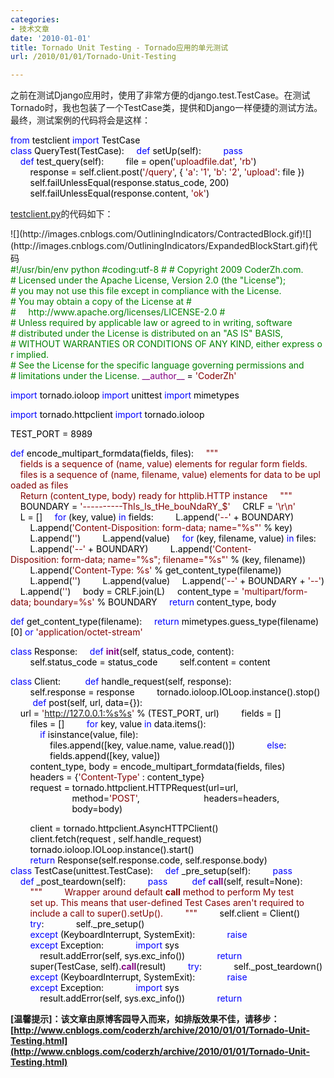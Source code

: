 ```yaml
---
categories:
- 技术文章
date: '2010-01-01'
title: Tornado Unit Testing - Tornado应用的单元测试
url: /2010/01/01/Tornado-Unit-Testing

---
```



之前在测试Django应用时，使用了非常方便的django.test.TestCase。在测试Tornado时，我也包装了一个TestCase类，提供和Django一样便捷的测试方法。最终，测试案例的代码将会是这样：
<div class="cnblogs_code"><div><span style="color: #0000ff;">from</span><span style="color: #000000;">&nbsp;testclient&nbsp;</span><span style="color: #0000ff;">import</span><span style="color: #000000;">&nbsp;TestCase
<br />
</span><span style="color: #0000ff;">class</span><span style="color: #000000;">&nbsp;QueryTest(TestCase):
&nbsp;&nbsp;&nbsp;&nbsp;</span><span style="color: #0000ff;">def</span><span style="color: #000000;">&nbsp;setUp(self):
&nbsp;&nbsp;&nbsp;&nbsp;&nbsp;&nbsp;&nbsp;&nbsp;</span><span style="color: #0000ff;">pass</span><span style="color: #000000;">
&nbsp;&nbsp;&nbsp;&nbsp;</span><span style="color: #0000ff;">def</span><span style="color: #000000;">&nbsp;test_query(self):
&nbsp;&nbsp;&nbsp;&nbsp;&nbsp;&nbsp;&nbsp;&nbsp;file&nbsp;</span><span style="color: #000000;">=</span><span style="color: #000000;">&nbsp;open(</span><span style="color: #800000;">'</span><span style="color: #800000;">uploadfile.dat</span><span style="color: #800000;">'</span><span style="color: #000000;">,&nbsp;</span><span style="color: #800000;">'</span><span style="color: #800000;">rb</span><span style="color: #800000;">'</span><span style="color: #000000;">)
&nbsp;&nbsp;&nbsp;&nbsp;&nbsp;&nbsp;&nbsp;&nbsp;response&nbsp;</span><span style="color: #000000;">=</span><span style="color: #000000;">&nbsp;self.client.post(</span><span style="color: #800000;">'</span><span style="color: #800000;">/query</span><span style="color: #800000;">'</span><span style="color: #000000;">,&nbsp;{&nbsp;</span><span style="color: #800000;">'</span><span style="color: #800000;">a</span><span style="color: #800000;">'</span><span style="color: #000000;">:&nbsp;</span><span style="color: #800000;">'</span><span style="color: #800000;">1</span><span style="color: #800000;">'</span><span style="color: #000000;">,&nbsp;<span style="color: #800000;">'</span><span style="color: #800000;">b</span><span style="color: #800000;">'</span><span style="color: #000000;">:&nbsp;</span><span style="color: #800000;">'</span><span style="color: #800000;">2</span><span style="color: #800000;">'</span><span style="color: #000000;">,</span> </span><span style="color: #800000;">'upload</span><span style="color: #800000;">'</span><span style="color: #000000;">:&nbsp;file&nbsp;})
<br />
&nbsp;&nbsp;&nbsp;&nbsp;&nbsp;&nbsp;&nbsp;&nbsp;self.failUnlessEqual(response.status_code,&nbsp;</span><span style="color: #000000;">200</span><span style="color: #000000;">)
&nbsp;&nbsp;&nbsp;&nbsp;&nbsp;&nbsp;&nbsp;&nbsp;self.failUnlessEqual(response.content,&nbsp;</span><span style="color: #800000;">'</span><span style="color: #800000;">ok</span><span style="color: #800000;">'</span><span style="color: #000000;">)</span></div></div>
  
[testclient.py](http://coderzh.googlecode.com/svn/trunk/CodeSnippet/testclient.py)的代码如下：&nbsp;
<div class="cnblogs_code" onclick="cnblogs_code_show('fff10722-a93a-42d1-afd6-002962c65b03')">![](http://images.cnblogs.com/OutliningIndicators/ContractedBlock.gif)![](http://images.cnblogs.com/OutliningIndicators/ExpandedBlockStart.gif)<span class="cnblogs_code_collapse">代码</span><div id="cnblogs_code_open_fff10722-a93a-42d1-afd6-002962c65b03"><div><span style="color: #008000;">#</span><span style="color: #008000;">!/usr/bin/env&nbsp;python</span><span style="color: #008000;">
#</span><span style="color: #008000;">coding:utf-8</span><span style="color: #008000;">
#
#</span><span style="color: #008000;">&nbsp;Copyright&nbsp;2009&nbsp;CoderZh.com.</span><span style="color: #008000;">
#</span><span style="color: #008000;">&nbsp;Licensed&nbsp;under&nbsp;the&nbsp;Apache&nbsp;License,&nbsp;Version&nbsp;2.0&nbsp;(the&nbsp;"License");</span><span style="color: #008000;">
#</span><span style="color: #008000;">&nbsp;you&nbsp;may&nbsp;not&nbsp;use&nbsp;this&nbsp;file&nbsp;except&nbsp;in&nbsp;compliance&nbsp;with&nbsp;the&nbsp;License.</span><span style="color: #008000;">
#</span><span style="color: #008000;">&nbsp;You&nbsp;may&nbsp;obtain&nbsp;a&nbsp;copy&nbsp;of&nbsp;the&nbsp;License&nbsp;at</span><span style="color: #008000;">
#
#</span><span style="color: #008000;">&nbsp;&nbsp;&nbsp;&nbsp;&nbsp;http://www.apache.org/licenses/LICENSE-2.0</span><span style="color: #008000;">
#
#</span><span style="color: #008000;">&nbsp;Unless&nbsp;required&nbsp;by&nbsp;applicable&nbsp;law&nbsp;or&nbsp;agreed&nbsp;to&nbsp;in&nbsp;writing,&nbsp;software</span><span style="color: #008000;">
#</span><span style="color: #008000;">&nbsp;distributed&nbsp;under&nbsp;the&nbsp;License&nbsp;is&nbsp;distributed&nbsp;on&nbsp;an&nbsp;"AS&nbsp;IS"&nbsp;BASIS,</span><span style="color: #008000;">
#</span><span style="color: #008000;">&nbsp;WITHOUT&nbsp;WARRANTIES&nbsp;OR&nbsp;CONDITIONS&nbsp;OF&nbsp;ANY&nbsp;KIND,&nbsp;either&nbsp;express&nbsp;or&nbsp;implied.</span><span style="color: #008000;">
#</span><span style="color: #008000;">&nbsp;See&nbsp;the&nbsp;License&nbsp;for&nbsp;the&nbsp;specific&nbsp;language&nbsp;governing&nbsp;permissions&nbsp;and</span><span style="color: #008000;">
#</span><span style="color: #008000;">&nbsp;limitations&nbsp;under&nbsp;the&nbsp;License.</span><span style="color: #008000;">
</span><span style="color: #000000;">
</span><span style="color: #800080;">__author__</span><span style="color: #000000;">&nbsp;</span><span style="color: #000000;">=</span><span style="color: #000000;">&nbsp;</span><span style="color: #800000;">'</span><span style="color: #800000;">CoderZh</span><span style="color: #800000;">'</span><span style="color: #000000;">

</span><span style="color: #0000ff;">import</span><span style="color: #000000;">&nbsp;tornado.ioloop
</span><span style="color: #0000ff;">import</span><span style="color: #000000;">&nbsp;unittest
</span><span style="color: #0000ff;">import</span><span style="color: #000000;">&nbsp;mimetypes

</span><span style="color: #0000ff;">import</span><span style="color: #000000;">&nbsp;tornado.httpclient
</span><span style="color: #0000ff;">import</span><span style="color: #000000;">&nbsp;tornado.ioloop

TEST_PORT&nbsp;</span><span style="color: #000000;">=</span><span style="color: #000000;">&nbsp;</span><span style="color: #000000;">8989</span><span style="color: #000000;">

</span><span style="color: #0000ff;">def</span><span style="color: #000000;">&nbsp;encode_multipart_formdata(fields,&nbsp;files):
&nbsp;&nbsp;&nbsp;&nbsp;</span><span style="color: #800000;">"""</span><span style="color: #800000;">
&nbsp;&nbsp;&nbsp;&nbsp;fields&nbsp;is&nbsp;a&nbsp;sequence&nbsp;of&nbsp;(name,&nbsp;value)&nbsp;elements&nbsp;for&nbsp;regular&nbsp;form&nbsp;fields.
&nbsp;&nbsp;&nbsp;&nbsp;files&nbsp;is&nbsp;a&nbsp;sequence&nbsp;of&nbsp;(name,&nbsp;filename,&nbsp;value)&nbsp;elements&nbsp;for&nbsp;data&nbsp;to&nbsp;be&nbsp;uploaded&nbsp;as&nbsp;files
&nbsp;&nbsp;&nbsp;&nbsp;Return&nbsp;(content_type,&nbsp;body)&nbsp;ready&nbsp;for&nbsp;httplib.HTTP&nbsp;instance
&nbsp;&nbsp;&nbsp;&nbsp;</span><span style="color: #800000;">"""</span><span style="color: #000000;">
&nbsp;&nbsp;&nbsp;&nbsp;BOUNDARY&nbsp;</span><span style="color: #000000;">=</span><span style="color: #000000;">&nbsp;</span><span style="color: #800000;">'</span><span style="color: #800000;">----------ThIs_Is_tHe_bouNdaRY_$</span><span style="color: #800000;">'</span><span style="color: #000000;">
&nbsp;&nbsp;&nbsp;&nbsp;CRLF&nbsp;</span><span style="color: #000000;">=</span><span style="color: #000000;">&nbsp;</span><span style="color: #800000;">'</span><span style="color: #800000;">\r\n</span><span style="color: #800000;">'</span><span style="color: #000000;">
&nbsp;&nbsp;&nbsp;&nbsp;L&nbsp;</span><span style="color: #000000;">=</span><span style="color: #000000;">&nbsp;[]
&nbsp;&nbsp;&nbsp;&nbsp;</span><span style="color: #0000ff;">for</span><span style="color: #000000;">&nbsp;(key,&nbsp;value)&nbsp;</span><span style="color: #0000ff;">in</span><span style="color: #000000;">&nbsp;fields:
&nbsp;&nbsp;&nbsp;&nbsp;&nbsp;&nbsp;&nbsp;&nbsp;L.append(</span><span style="color: #800000;">'</span><span style="color: #800000;">--</span><span style="color: #800000;">'</span><span style="color: #000000;">&nbsp;</span><span style="color: #000000;">+</span><span style="color: #000000;">&nbsp;BOUNDARY)
&nbsp;&nbsp;&nbsp;&nbsp;&nbsp;&nbsp;&nbsp;&nbsp;L.append(</span><span style="color: #800000;">'</span><span style="color: #800000;">Content-Disposition:&nbsp;form-data;&nbsp;name="%s"</span><span style="color: #800000;">'</span><span style="color: #000000;">&nbsp;</span><span style="color: #000000;">%</span><span style="color: #000000;">&nbsp;key)
&nbsp;&nbsp;&nbsp;&nbsp;&nbsp;&nbsp;&nbsp;&nbsp;L.append(</span><span style="color: #800000;">''</span><span style="color: #000000;">)
&nbsp;&nbsp;&nbsp;&nbsp;&nbsp;&nbsp;&nbsp;&nbsp;L.append(value)
&nbsp;&nbsp;&nbsp;&nbsp;</span><span style="color: #0000ff;">for</span><span style="color: #000000;">&nbsp;(key,&nbsp;filename,&nbsp;value)&nbsp;</span><span style="color: #0000ff;">in</span><span style="color: #000000;">&nbsp;files:
&nbsp;&nbsp;&nbsp;&nbsp;&nbsp;&nbsp;&nbsp;&nbsp;L.append(</span><span style="color: #800000;">'</span><span style="color: #800000;">--</span><span style="color: #800000;">'</span><span style="color: #000000;">&nbsp;</span><span style="color: #000000;">+</span><span style="color: #000000;">&nbsp;BOUNDARY)
&nbsp;&nbsp;&nbsp;&nbsp;&nbsp;&nbsp;&nbsp;&nbsp;L.append(</span><span style="color: #800000;">'</span><span style="color: #800000;">Content-Disposition:&nbsp;form-data;&nbsp;name="%s";&nbsp;filename="%s"</span><span style="color: #800000;">'</span><span style="color: #000000;">&nbsp;</span><span style="color: #000000;">%</span><span style="color: #000000;">&nbsp;(key,&nbsp;filename))
&nbsp;&nbsp;&nbsp;&nbsp;&nbsp;&nbsp;&nbsp;&nbsp;L.append(</span><span style="color: #800000;">'</span><span style="color: #800000;">Content-Type:&nbsp;%s</span><span style="color: #800000;">'</span><span style="color: #000000;">&nbsp;</span><span style="color: #000000;">%</span><span style="color: #000000;">&nbsp;get_content_type(filename))
&nbsp;&nbsp;&nbsp;&nbsp;&nbsp;&nbsp;&nbsp;&nbsp;L.append(</span><span style="color: #800000;">''</span><span style="color: #000000;">)
&nbsp;&nbsp;&nbsp;&nbsp;&nbsp;&nbsp;&nbsp;&nbsp;L.append(value)
&nbsp;&nbsp;&nbsp;&nbsp;L.append(</span><span style="color: #800000;">'</span><span style="color: #800000;">--</span><span style="color: #800000;">'</span><span style="color: #000000;">&nbsp;</span><span style="color: #000000;">+</span><span style="color: #000000;">&nbsp;BOUNDARY&nbsp;</span><span style="color: #000000;">+</span><span style="color: #000000;">&nbsp;</span><span style="color: #800000;">'</span><span style="color: #800000;">--</span><span style="color: #800000;">'</span><span style="color: #000000;">)
&nbsp;&nbsp;&nbsp;&nbsp;L.append(</span><span style="color: #800000;">''</span><span style="color: #000000;">)
&nbsp;&nbsp;&nbsp;&nbsp;body&nbsp;</span><span style="color: #000000;">=</span><span style="color: #000000;">&nbsp;CRLF.join(L)
&nbsp;&nbsp;&nbsp;&nbsp;content_type&nbsp;</span><span style="color: #000000;">=</span><span style="color: #000000;">&nbsp;</span><span style="color: #800000;">'</span><span style="color: #800000;">multipart/form-data;&nbsp;boundary=%s</span><span style="color: #800000;">'</span><span style="color: #000000;">&nbsp;</span><span style="color: #000000;">%</span><span style="color: #000000;">&nbsp;BOUNDARY
&nbsp;&nbsp;&nbsp;&nbsp;</span><span style="color: #0000ff;">return</span><span style="color: #000000;">&nbsp;content_type,&nbsp;body

</span><span style="color: #0000ff;">def</span><span style="color: #000000;">&nbsp;get_content_type(filename):
&nbsp;&nbsp;&nbsp;&nbsp;</span><span style="color: #0000ff;">return</span><span style="color: #000000;">&nbsp;mimetypes.guess_type(filename)[0]&nbsp;</span><span style="color: #0000ff;">or</span><span style="color: #000000;">&nbsp;</span><span style="color: #800000;">'</span><span style="color: #800000;">application/octet-stream</span><span style="color: #800000;">'</span><span style="color: #000000;">

</span><span style="color: #0000ff;">class</span><span style="color: #000000;">&nbsp;Response:
&nbsp;&nbsp;&nbsp;&nbsp;</span><span style="color: #0000ff;">def</span><span style="color: #000000;">&nbsp;</span><span style="color: #800080;">__init__</span><span style="color: #000000;">(self,&nbsp;status_code,&nbsp;content):
&nbsp;&nbsp;&nbsp;&nbsp;&nbsp;&nbsp;&nbsp;&nbsp;self.status_code&nbsp;</span><span style="color: #000000;">=</span><span style="color: #000000;">&nbsp;status_code
&nbsp;&nbsp;&nbsp;&nbsp;&nbsp;&nbsp;&nbsp;&nbsp;self.content&nbsp;</span><span style="color: #000000;">=</span><span style="color: #000000;">&nbsp;content

</span><span style="color: #0000ff;">class</span><span style="color: #000000;">&nbsp;Client:
&nbsp;&nbsp;&nbsp;&nbsp;
&nbsp;&nbsp;&nbsp;&nbsp;</span><span style="color: #0000ff;">def</span><span style="color: #000000;">&nbsp;handle_request(self,&nbsp;response):
&nbsp;&nbsp;&nbsp;&nbsp;&nbsp;&nbsp;&nbsp;&nbsp;self.response&nbsp;</span><span style="color: #000000;">=</span><span style="color: #000000;">&nbsp;response
&nbsp;&nbsp;&nbsp;&nbsp;&nbsp;&nbsp;&nbsp;&nbsp;tornado.ioloop.IOLoop.instance().stop()
&nbsp;&nbsp;&nbsp;&nbsp;
&nbsp;&nbsp;&nbsp;&nbsp;</span><span style="color: #0000ff;">def</span><span style="color: #000000;">&nbsp;post(self,&nbsp;url,&nbsp;data</span><span style="color: #000000;">=</span><span style="color: #000000;">{}):
&nbsp;&nbsp;&nbsp;&nbsp;url&nbsp;</span><span style="color: #000000;">=</span><span style="color: #000000;">&nbsp;</span><span style="color: #800000;">'</span><span style="color: #800000;">http://127.0.0.1:%s%s</span><span style="color: #800000;">'</span><span style="color: #000000;">&nbsp;</span><span style="color: #000000;">%</span><span style="color: #000000;">&nbsp;(TEST_PORT,&nbsp;url)
&nbsp;&nbsp;&nbsp;&nbsp;&nbsp;&nbsp;&nbsp;&nbsp;fields&nbsp;</span><span style="color: #000000;">=</span><span style="color: #000000;">&nbsp;[]
&nbsp;&nbsp;&nbsp;&nbsp;&nbsp;&nbsp;&nbsp;&nbsp;files&nbsp;</span><span style="color: #000000;">=</span><span style="color: #000000;">&nbsp;[]
&nbsp;&nbsp;&nbsp;&nbsp;&nbsp;&nbsp;&nbsp;&nbsp;</span><span style="color: #0000ff;">for</span><span style="color: #000000;">&nbsp;key,&nbsp;value&nbsp;</span><span style="color: #0000ff;">in</span><span style="color: #000000;">&nbsp;data.items():
&nbsp;&nbsp;&nbsp;&nbsp;&nbsp;&nbsp;&nbsp;&nbsp;&nbsp;&nbsp;&nbsp;&nbsp;</span><span style="color: #0000ff;">if</span><span style="color: #000000;">&nbsp;isinstance(value,&nbsp;file):
&nbsp;&nbsp;&nbsp;&nbsp;&nbsp;&nbsp;&nbsp;&nbsp;&nbsp;&nbsp;&nbsp;&nbsp;&nbsp;&nbsp;&nbsp;&nbsp;files.append([key,&nbsp;value.name,&nbsp;value.read()])
&nbsp;&nbsp;&nbsp;&nbsp;&nbsp;&nbsp;&nbsp;&nbsp;&nbsp;&nbsp;&nbsp;&nbsp;</span><span style="color: #0000ff;">else</span><span style="color: #000000;">:
&nbsp;&nbsp;&nbsp;&nbsp;&nbsp;&nbsp;&nbsp;&nbsp;&nbsp;&nbsp;&nbsp;&nbsp;&nbsp;&nbsp;&nbsp;&nbsp;fields.append([key,&nbsp;value])
&nbsp;&nbsp;&nbsp;&nbsp;&nbsp;&nbsp;&nbsp;&nbsp;&nbsp;&nbsp;&nbsp;&nbsp;&nbsp;&nbsp;&nbsp;&nbsp;
&nbsp;&nbsp;&nbsp;&nbsp;&nbsp;&nbsp;&nbsp;&nbsp;content_type,&nbsp;body&nbsp;</span><span style="color: #000000;">=</span><span style="color: #000000;">&nbsp;encode_multipart_formdata(fields,&nbsp;files)
&nbsp;&nbsp;&nbsp;&nbsp;&nbsp;&nbsp;&nbsp;&nbsp;headers&nbsp;</span><span style="color: #000000;">=</span><span style="color: #000000;">&nbsp;{</span><span style="color: #800000;">'</span><span style="color: #800000;">Content-Type</span><span style="color: #800000;">'</span><span style="color: #000000;">&nbsp;:&nbsp;content_type}
&nbsp;&nbsp;&nbsp;&nbsp;&nbsp;&nbsp;&nbsp;&nbsp;
&nbsp;&nbsp;&nbsp;&nbsp;&nbsp;&nbsp;&nbsp;&nbsp;request&nbsp;</span><span style="color: #000000;">=</span><span style="color: #000000;">&nbsp;tornado.httpclient.HTTPRequest(url</span><span style="color: #000000;">=</span><span style="color: #000000;">url,
&nbsp;&nbsp;&nbsp;&nbsp;&nbsp;&nbsp;&nbsp;&nbsp;&nbsp;&nbsp;&nbsp;&nbsp;&nbsp;&nbsp;&nbsp;&nbsp;&nbsp;&nbsp;&nbsp;&nbsp;&nbsp;&nbsp;&nbsp;&nbsp;&nbsp;method</span><span style="color: #000000;">=</span><span style="color: #800000;">'</span><span style="color: #800000;">POST</span><span style="color: #800000;">'</span><span style="color: #000000;">,
&nbsp;&nbsp;&nbsp;&nbsp;&nbsp;&nbsp;&nbsp;&nbsp;&nbsp;&nbsp;&nbsp;&nbsp;&nbsp;&nbsp;&nbsp;&nbsp;&nbsp;&nbsp;&nbsp;&nbsp;&nbsp;&nbsp;&nbsp;&nbsp;&nbsp;headers</span><span style="color: #000000;">=</span><span style="color: #000000;">headers,
&nbsp;&nbsp;&nbsp;&nbsp;&nbsp;&nbsp;&nbsp;&nbsp;&nbsp;&nbsp;&nbsp;&nbsp;&nbsp;&nbsp;&nbsp;&nbsp;&nbsp;&nbsp;&nbsp;&nbsp;&nbsp;&nbsp;&nbsp;&nbsp;&nbsp;body</span><span style="color: #000000;">=</span><span style="color: #000000;">body)

&nbsp;&nbsp;&nbsp;&nbsp;&nbsp;&nbsp;&nbsp;&nbsp;client&nbsp;</span><span style="color: #000000;">=</span><span style="color: #000000;">&nbsp;tornado.httpclient.AsyncHTTPClient()
&nbsp;&nbsp;&nbsp;&nbsp;&nbsp;&nbsp;&nbsp;&nbsp;client.fetch(request&nbsp;,&nbsp;self.handle_request)&nbsp;&nbsp;&nbsp;&nbsp;
&nbsp;&nbsp;&nbsp;&nbsp;&nbsp;&nbsp;&nbsp;&nbsp;tornado.ioloop.IOLoop.instance().start()
&nbsp;&nbsp;&nbsp;&nbsp;&nbsp;&nbsp;&nbsp;&nbsp;
&nbsp;&nbsp;&nbsp;&nbsp;&nbsp;&nbsp;&nbsp;&nbsp;</span><span style="color: #0000ff;">return</span><span style="color: #000000;">&nbsp;Response(self.response.code,&nbsp;self.response.body)
&nbsp;&nbsp;&nbsp;&nbsp;
</span><span style="color: #0000ff;">class</span><span style="color: #000000;">&nbsp;TestCase(unittest.TestCase):
&nbsp;&nbsp;&nbsp;&nbsp;</span><span style="color: #0000ff;">def</span><span style="color: #000000;">&nbsp;_pre_setup(self):
&nbsp;&nbsp;&nbsp;&nbsp;&nbsp;&nbsp;&nbsp; </span><span style="color: #0000ff;">pass</span><span style="color: #000000;">
&nbsp;&nbsp;&nbsp;&nbsp;
&nbsp;&nbsp;&nbsp;&nbsp;</span><span style="color: #0000ff;">def</span><span style="color: #000000;">&nbsp;_post_teardown(self):
&nbsp;&nbsp;&nbsp;&nbsp;&nbsp;&nbsp;&nbsp; </span><span style="color: #0000ff;">pass</span><span style="color: #000000;">
&nbsp;&nbsp;&nbsp;&nbsp;
&nbsp;&nbsp;&nbsp;&nbsp;</span><span style="color: #0000ff;">def</span><span style="color: #000000;">&nbsp;</span><span style="color: #800080;">__call__</span><span style="color: #000000;">(self,&nbsp;result</span><span style="color: #000000;">=</span><span style="color: #000000;">None):
&nbsp;&nbsp;&nbsp;&nbsp;&nbsp;&nbsp;&nbsp;&nbsp;</span><span style="color: #800000;">"""</span><span style="color: #800000;">
&nbsp;&nbsp;&nbsp;&nbsp;&nbsp;&nbsp;&nbsp;&nbsp;Wrapper&nbsp;around&nbsp;default&nbsp;__call__&nbsp;method&nbsp;to&nbsp;perform&nbsp;My&nbsp;test
&nbsp;&nbsp;&nbsp;&nbsp;&nbsp;&nbsp;&nbsp;&nbsp;set&nbsp;up.&nbsp;This&nbsp;means&nbsp;that&nbsp;user-defined&nbsp;Test&nbsp;Cases&nbsp;aren't&nbsp;required&nbsp;to
&nbsp;&nbsp;&nbsp;&nbsp;&nbsp;&nbsp;&nbsp;&nbsp;include&nbsp;a&nbsp;call&nbsp;to&nbsp;super().setUp().
&nbsp;&nbsp;&nbsp;&nbsp;&nbsp;&nbsp;&nbsp;&nbsp;</span><span style="color: #800000;">"""</span><span style="color: #000000;">
&nbsp;&nbsp;&nbsp;&nbsp;&nbsp;&nbsp;&nbsp;&nbsp;self.client&nbsp;</span><span style="color: #000000;">=</span><span style="color: #000000;">&nbsp;Client()
&nbsp;&nbsp;&nbsp;&nbsp;&nbsp;&nbsp;&nbsp;&nbsp;</span><span style="color: #0000ff;">try</span><span style="color: #000000;">:
&nbsp;&nbsp;&nbsp;&nbsp;&nbsp;&nbsp;&nbsp;&nbsp;&nbsp;&nbsp;&nbsp;&nbsp;self._pre_setup()
&nbsp;&nbsp;&nbsp;&nbsp;&nbsp;&nbsp;&nbsp;&nbsp;</span><span style="color: #0000ff;">except</span><span style="color: #000000;">&nbsp;(KeyboardInterrupt,&nbsp;SystemExit):
&nbsp;&nbsp;&nbsp;&nbsp;&nbsp;&nbsp;&nbsp;&nbsp;&nbsp;&nbsp;&nbsp;&nbsp;</span><span style="color: #0000ff;">raise</span><span style="color: #000000;">
&nbsp;&nbsp;&nbsp;&nbsp;&nbsp;&nbsp;&nbsp;&nbsp;</span><span style="color: #0000ff;">except</span><span style="color: #000000;">&nbsp;Exception:
&nbsp;&nbsp;&nbsp;&nbsp;&nbsp;&nbsp;&nbsp;&nbsp;&nbsp;&nbsp;&nbsp;&nbsp;</span><span style="color: #0000ff;">import</span><span style="color: #000000;">&nbsp;sys
&nbsp;&nbsp;&nbsp;&nbsp;&nbsp;&nbsp;&nbsp;&nbsp;&nbsp;&nbsp;&nbsp;&nbsp;result.addError(self,&nbsp;sys.exc_info())
&nbsp;&nbsp;&nbsp;&nbsp;&nbsp;&nbsp;&nbsp;&nbsp;&nbsp;&nbsp;&nbsp;&nbsp;</span><span style="color: #0000ff;">return</span><span style="color: #000000;">
&nbsp;&nbsp;&nbsp;&nbsp;&nbsp;&nbsp;&nbsp;&nbsp;super(TestCase,&nbsp;self).</span><span style="color: #800080;">__call__</span><span style="color: #000000;">(result)
&nbsp;&nbsp;&nbsp;&nbsp;&nbsp;&nbsp;&nbsp;&nbsp;</span><span style="color: #0000ff;">try</span><span style="color: #000000;">:
&nbsp;&nbsp;&nbsp;&nbsp;&nbsp;&nbsp;&nbsp;&nbsp;&nbsp;&nbsp;&nbsp;&nbsp;self._post_teardown()
&nbsp;&nbsp;&nbsp;&nbsp;&nbsp;&nbsp;&nbsp;&nbsp;</span><span style="color: #0000ff;">except</span><span style="color: #000000;">&nbsp;(KeyboardInterrupt,&nbsp;SystemExit):
&nbsp;&nbsp;&nbsp;&nbsp;&nbsp;&nbsp;&nbsp;&nbsp;&nbsp;&nbsp;&nbsp;&nbsp;</span><span style="color: #0000ff;">raise</span><span style="color: #000000;">
&nbsp;&nbsp;&nbsp;&nbsp;&nbsp;&nbsp;&nbsp;&nbsp;</span><span style="color: #0000ff;">except</span><span style="color: #000000;">&nbsp;Exception:
&nbsp;&nbsp;&nbsp;&nbsp;&nbsp;&nbsp;&nbsp;&nbsp;&nbsp;&nbsp;&nbsp;&nbsp;</span><span style="color: #0000ff;">import</span><span style="color: #000000;">&nbsp;sys
&nbsp;&nbsp;&nbsp;&nbsp;&nbsp;&nbsp;&nbsp;&nbsp;&nbsp;&nbsp;&nbsp;&nbsp;result.addError(self,&nbsp;sys.exc_info())
&nbsp;&nbsp;&nbsp;&nbsp;&nbsp;&nbsp;&nbsp;&nbsp;&nbsp;&nbsp;&nbsp;&nbsp;</span><span style="color: #0000ff;">return</span><span style="color: #000000;">
</span></div></div></div>

**[温馨提示]：该文章由原博客园导入而来，如排版效果不佳，请移步：[http://www.cnblogs.com/coderzh/archive/2010/01/01/Tornado-Unit-Testing.html](http://www.cnblogs.com/coderzh/archive/2010/01/01/Tornado-Unit-Testing.html)**